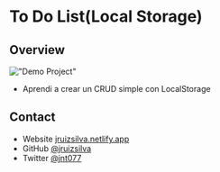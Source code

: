 # To Do List(Local Storage)

## Overview

!["Demo Project"](https://i.ibb.co/TBSK6cq/To-DO-List.png)

- Aprendi a crear un CRUD simple con LocalStorage

## Contact

- Website [jruizsilva.netlify.app](https://jruizsilva.netlify.app)
- GitHub [@jruizsilva](https://github.com/jruizsilva)
- Twitter [@jnt077](https://twitter.com/jnt077)
